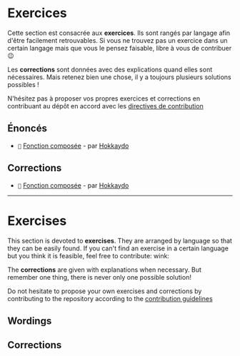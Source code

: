 # Exercices

Cette section est consacrée aux **exercices**. Ils sont rangés par langage afin d'être facilement retrouvables. Si vous ne trouvez pas un exercice dans un certain langage mais que vous le pensez faisable, libre à vous de contribuer :wink:

Les **corrections** sont données avec des explications quand elles sont nécessaires.
Mais retenez bien une chose, il y a toujours plusieurs solutions possibles !

N'hésitez pas à proposer vos propres exercices et corrections en contribuant au dépôt en accord avec les [directives de contribution](https://github.com/readthedocs-fr/notions/blob/master/CONTRIBUTING.md)

## Énoncés

- `🎯` [Fonction composée](https://github.com/readthedocs-fr/notions/blob/master/exercices/fr/java/fonction_composee/ENONCE.md) - par [Hokkaydo](https://github.com/Hokkaydo)

## Corrections

- `🎯` [Fonction composée](https://github.com/readthedocs-fr/notions/blob/master/exercices/fr/java/fonction_composee/CORRECTION.md) - par [Hokkaydo](https://github.com/Hokkaydo)

---

# Exercises

This section is devoted to **exercises**. They are arranged by language so that they can be easily found. If you can't find an exercise in a certain language but 
you think it is feasible, feel free to contribute: wink:

The **corrections** are given with explanations when necessary.
But remember one thing, there is never only one possible solution!

Do not hesitate to propose your own exercises and corrections by contributing to the repository according to the [contribution guidelines](https://github.com/readthedocs-fr/notions/blob/master/CONTRIBUTING.md)

## Wordings

## Corrections

